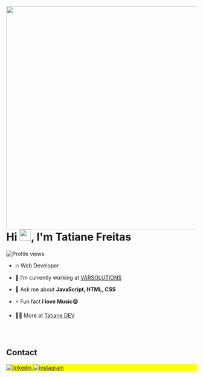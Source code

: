 <img align="right" height="590em" src="https://raw.githubusercontent.com/gist/tfsdias/a34952b58209947043f165ddd80a4af6/raw/d5d57e502919c42da7d0a734932126790ab29591/githubcard.svg"/>
<h1 align="left">Hi <img src="https://raw.githubusercontent.com/kaueMarques/kaueMarques/master/hi.gif" height="30px">, I'm Tatiane Freitas</h1>
<p align="left"> <img src="https://komarev.com/ghpvc/?username=tfsdias&color=yellow" alt="Profile views" /> </p>

- 🔥 Web Developer

- 🔭 I’m currently working at [VARSOLUTIONS](https://www.linkedin.com/company/varsolution/mycompany/)

- 💬 Ask me about **JavaScript, HTML, CSS**

- ⚡ Fun fact **I love Music😜**

- 👨‍💻 More at [Tatiane DEV](https://)

<!--

<br><br>

## 🛠 &nbsp;Tech Stack

![JavaScript](https://img.shields.io/badge/-JavaScript-05122A?style=flat&logo=javascript)&nbsp;
![HTML](https://img.shields.io/badge/-HTML-05122A?style=flat&logo=HTML5)&nbsp;
![CSS](https://img.shields.io/badge/-CSS-05122A?style=flat&logo=CSS3&logoColor=1572B6)&nbsp;
![React](https://img.shields.io/badge/-React-05122A?style=flat&logo=react)&nbsp;
![Git](https://img.shields.io/badge/-Git-05122A?style=flat&logo=git)&nbsp;
![GitHub](https://img.shields.io/badge/-GitHub-05122A?style=flat&logo=github)&nbsp;
![Visual Studio Code](https://img.shields.io/badge/-Visual%20Studio%20Code-05122A?style=flat&logo=visual-studio-code&logoColor=007ACC)&nbsp;
<br><br>

## ⚙️ &nbsp;GitHub Analytics

<p align="left">
<img width="530em" src="https://github-readme-stats.vercel.app/api?username=tfsdias&show_icons=true&theme=vision-friendly-dark" alt="Tatiane's stats"/>
<img width="530em" src="https://github-readme-stats.vercel.app/api/top-langs/?username=tfsdias&layout=compact&theme=vision-friendly-dark" alt="Tatiane's most languages"/>
</p>
-->

<br><br>

## Contact

<p align="left" style="background:yellow">
<a href="https://linkedin.com/in/tatifreitasjob" target="_blank">
  <img align="center" src="https://img.shields.io/badge/-tfsdias-05122A?style=flat&logo=linkedin" alt="linkedin"/>
</a>
<a href="https://instagram.com/oficialtatifreitas" target="_blank">
 <img align="center" src="https://img.shields.io/badge/-tfsdias-05122A?style=flat&logo=instagram" alt="instagram"/>
</a>

</p>

<!--

<img width="490em" src="https://github-readme-twitter-gazf.vercel.app/api?id=maykbrito&layout=wide&show_reply=off&show_retweet=off" />


**maykbrito/maykbrito** is a ✨ _special_ ✨ repository because its `README.md` (this file) appears on your GitHub profile.

Here are some ideas to get you started:

- 🔭 I’m currently working on ...
- 🌱 I’m currently learning ...
- 👯 I’m looking to collaborate on ...
- 🤔 I’m looking for help with ...
- 💬 Ask me about ...
- 📫 How to reach me: ...
- 😄 Pronouns: ...
- ⚡ Fun fact: ...
-->









</body>
</html>
